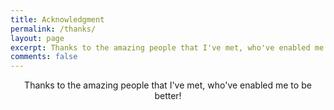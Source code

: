 ```yaml
---
title: Acknowledgment
permalink: /thanks/
layout: page
excerpt: Thanks to the amazing people that I've met, who've enabled me to be better!
comments: false
---
```


<center>Thanks to the amazing people that I've met, who've enabled me to be better!</center>

